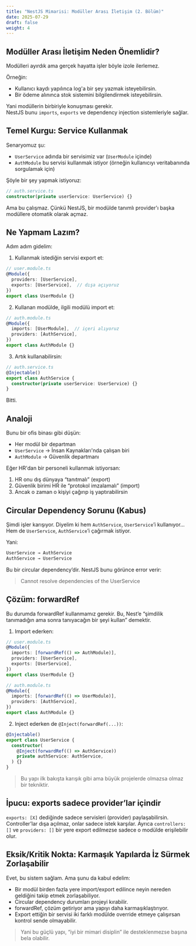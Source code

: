 ```yaml
---
title: "NestJS Mimarisi: Modüller Arası İletişim (2. Bölüm)"
date: 2025-07-29
draft: false
weight: 4
---
```



## Modüller Arası İletişim Neden Önemlidir?

Modülleri ayırdık ama gerçek hayatta işler böyle izole ilerlemez.


Örneğin:
- Kullanıcı kaydı yapılınca log'a bir şey yazmak isteyebilirsin.
- Bir ödeme alınınca stok sistemini bilgilendirmek isteyebilirsin.

Yani modüllerin birbiriyle konuşması gerekir.  
NestJS bunu `imports`, `exports` ve dependency injection sistemleriyle sağlar.

## Temel Kurgu: Service Kullanmak

Senaryomuz şu:

- `UserService` adında bir servisimiz var (`UserModule` içinde)
- `AuthModule` bu servisi kullanmak istiyor (örneğin kullanıcıyı veritabanında sorgulamak için)


Şöyle bir şey yapmak istiyoruz:

```ts
// auth.service.ts
constructor(private userService: UserService) {}
```
Ama bu çalışmaz. Çünkü NestJS, bir modülde tanımlı provider'ı başka modüllere otomatik olarak açmaz.

## Ne Yapmam Lazım?

Adım adım gidelim:

1. Kullanmak istediğin servisi export et:
```ts
// user.module.ts
@Module({
  providers: [UserService],
  exports: [UserService],  // dışa açıyoruz
})
export class UserModule {}
```

2. Kullanan modülde, ilgili modülü import et:
```ts
// auth.module.ts
@Module({
  imports: [UserModule],  // içeri alıyoruz
  providers: [AuthService],
})
export class AuthModule {}
```

3. Artık kullanabilirsin:
```ts
// auth.service.ts
@Injectable()
export class AuthService {
  constructor(private userService: UserService) {}
}
```

Bitti.


## Analoji

Bunu bir ofis binası gibi düşün:
- Her modül bir departman
- `UserService` -> İnsan Kaynakları'nda çalışan biri
- `AuthModule` -> Güvenlik departmanı

Eğer HR'dan bir personeli kullanmak istiyorsan:

1. HR onu dış dünyaya “tanıtmalı” (export)
2. Güvenlik birimi HR ile “protokol imzalamalı” (import)
3. Ancak o zaman o kişiyi çağırıp iş yaptırabilirsin


## Circular Dependency Sorunu (Kabus)

Şimdi işler karışıyor.
Diyelim ki hem `AuthService`, `UserService`’i kullanıyor… Hem de `UserService`, `AuthService`’i çağırmak istiyor.

Yani:
```txt
UserService → AuthService  
AuthService → UserService
```

Bu bir circular dependency’dir. NestJS bunu görünce error verir:
> Cannot resolve dependencies of the UserService

## Çözüm: forwardRef
Bu durumda forwardRef kullanmamız gerekir.
Bu, Nest’e “şimdilik tanımadığın ama sonra tanıyacağın bir şeyi kullan” demektir.


1. Import ederken:
```ts
// user.module.ts
@Module({
  imports: [forwardRef(() => AuthModule)],
  providers: [UserService],
  exports: [UserService],
})
export class UserModule {}
```
```ts
// auth.module.ts
@Module({
  imports: [forwardRef(() => UserModule)],
  providers: [AuthService],
})
export class AuthModule {}
```

2. Inject ederken de `@Inject(forwardRef(...))`:
```ts
@Injectable()
export class UserService {
  constructor(
    @Inject(forwardRef(() => AuthService))
    private authService: AuthService,
  ) {}
}
```

> Bu yapı ilk bakışta karışık gibi ama büyük projelerde olmazsa olmaz bir tekniktir.


## İpucu: exports sadece provider’lar içindir

`exports: [X]` dediğinde sadece servisleri (provider) paylaşabilirsin. Controller’lar dışa açılmaz, onlar sadece istek karşılar. Ayrıca `controllers: []` ve `providers: []` bir yere export edilmezse sadece o modülde erişilebilir olur.


## Eksik/Kritik Nokta: Karmaşık Yapılarda İz Sürmek Zorlaşabilir

Evet, bu sistem sağlam. Ama şunu da kabul edelim:

- Bir modül birden fazla yere import/export edilince neyin nereden geldiğini takip etmek zorlaşabiliyor.
- Circular dependency durumları projeyi kırabilir.
- forwardRef, çözüm getiriyor ama yapıyı daha karmaşıklaştırıyor.
- Export ettiğin bir servisi iki farklı modülde override etmeye çalışırsan kontrol sende olmayabilir.

> Yani bu güçlü yapı, “iyi bir mimari disiplin” ile desteklenmezse başına bela olabilir. 